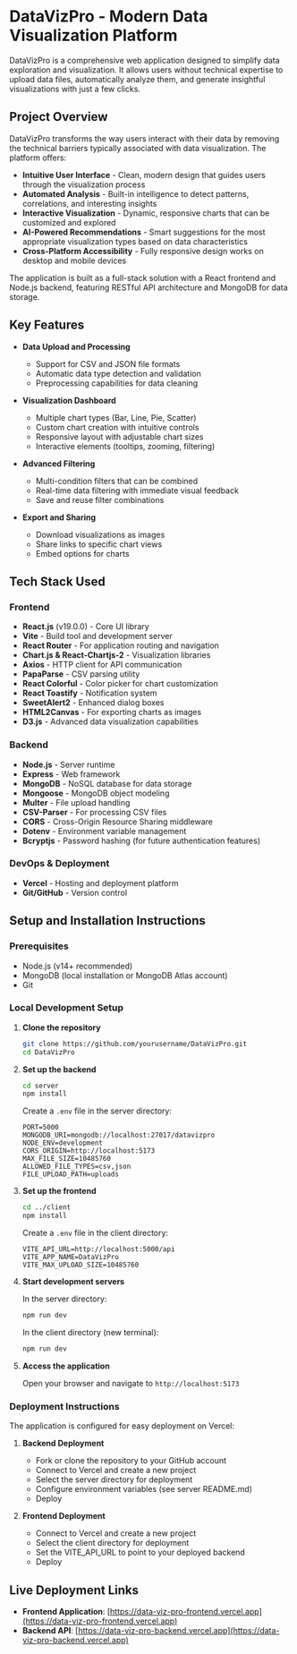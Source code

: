 # DataVizPro - Modern Data Visualization Platform

DataVizPro is a comprehensive web application designed to simplify data exploration and visualization. It allows users without technical expertise to upload data files, automatically analyze them, and generate insightful visualizations with just a few clicks.

## Project Overview

DataVizPro transforms the way users interact with their data by removing the technical barriers typically associated with data visualization. The platform offers:

- **Intuitive User Interface** - Clean, modern design that guides users through the visualization process
- **Automated Analysis** - Built-in intelligence to detect patterns, correlations, and interesting insights
- **Interactive Visualization** - Dynamic, responsive charts that can be customized and explored
- **AI-Powered Recommendations** - Smart suggestions for the most appropriate visualization types based on data characteristics
- **Cross-Platform Accessibility** - Fully responsive design works on desktop and mobile devices

The application is built as a full-stack solution with a React frontend and Node.js backend, featuring RESTful API architecture and MongoDB for data storage.

## Key Features

- **Data Upload and Processing**
  - Support for CSV and JSON file formats
  - Automatic data type detection and validation
  - Preprocessing capabilities for data cleaning
  
- **Visualization Dashboard**
  - Multiple chart types (Bar, Line, Pie, Scatter)
  - Custom chart creation with intuitive controls
  - Responsive layout with adjustable chart sizes
  - Interactive elements (tooltips, zooming, filtering)
  
- **Advanced Filtering**
  - Multi-condition filters that can be combined
  - Real-time data filtering with immediate visual feedback
  - Save and reuse filter combinations
  
- **Export and Sharing**
  - Download visualizations as images
  - Share links to specific chart views
  - Embed options for charts

## Tech Stack Used

### Frontend
- **React.js** (v19.0.0) - Core UI library
- **Vite** - Build tool and development server
- **React Router** - For application routing and navigation
- **Chart.js & React-Chartjs-2** - Visualization libraries
- **Axios** - HTTP client for API communication
- **PapaParse** - CSV parsing utility
- **React Colorful** - Color picker for chart customization
- **React Toastify** - Notification system
- **SweetAlert2** - Enhanced dialog boxes
- **HTML2Canvas** - For exporting charts as images
- **D3.js** - Advanced data visualization capabilities

### Backend
- **Node.js** - Server runtime
- **Express** - Web framework
- **MongoDB** - NoSQL database for data storage
- **Mongoose** - MongoDB object modeling
- **Multer** - File upload handling
- **CSV-Parser** - For processing CSV files
- **CORS** - Cross-Origin Resource Sharing middleware
- **Dotenv** - Environment variable management
- **Bcryptjs** - Password hashing (for future authentication features)

### DevOps & Deployment
- **Vercel** - Hosting and deployment platform
- **Git/GitHub** - Version control

## Setup and Installation Instructions

### Prerequisites
- Node.js (v14+ recommended)
- MongoDB (local installation or MongoDB Atlas account)
- Git

### Local Development Setup

1. **Clone the repository**
   ```bash
   git clone https://github.com/yourusername/DataVizPro.git
   cd DataVizPro
   ```

2. **Set up the backend**
   ```bash
   cd server
   npm install
   ```
   
   Create a `.env` file in the server directory:
   ```
   PORT=5000
   MONGODB_URI=mongodb://localhost:27017/datavizpro
   NODE_ENV=development
   CORS_ORIGIN=http://localhost:5173
   MAX_FILE_SIZE=10485760
   ALLOWED_FILE_TYPES=csv,json
   FILE_UPLOAD_PATH=uploads
   ```

3. **Set up the frontend**
   ```bash
   cd ../client
   npm install
   ```
   
   Create a `.env` file in the client directory:
   ```
   VITE_API_URL=http://localhost:5000/api
   VITE_APP_NAME=DataVizPro
   VITE_MAX_UPLOAD_SIZE=10485760
   ```

4. **Start development servers**
   
   In the server directory:
   ```bash
   npm run dev
   ```
   
   In the client directory (new terminal):
   ```bash
   npm run dev
   ```

5. **Access the application**
   
   Open your browser and navigate to `http://localhost:5173`

### Deployment Instructions

The application is configured for easy deployment on Vercel:

1. **Backend Deployment**
   - Fork or clone the repository to your GitHub account
   - Connect to Vercel and create a new project
   - Select the server directory for deployment
   - Configure environment variables (see server README.md)
   - Deploy

2. **Frontend Deployment**
   - Connect to Vercel and create a new project
   - Select the client directory for deployment
   - Set the VITE_API_URL to point to your deployed backend
   - Deploy

## Live Deployment Links

- **Frontend Application**: [https://data-viz-pro-frontend.vercel.app](https://data-viz-pro-frontend.vercel.app)
- **Backend API**: [https://data-viz-pro-backend.vercel.app](https://data-viz-pro-backend.vercel.app)